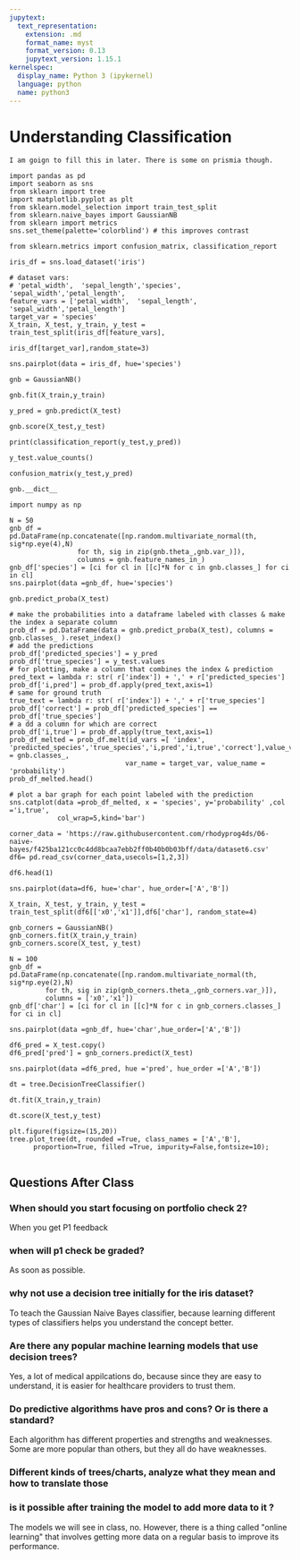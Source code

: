 ```yaml
---
jupytext:
  text_representation:
    extension: .md
    format_name: myst
    format_version: 0.13
    jupytext_version: 1.15.1
kernelspec:
  display_name: Python 3 (ipykernel)
  language: python
  name: python3
---
```


# Understanding Classification


```{warning}
I am goign to fill this in later. There is some on prismia though. 
```

```{code-cell} ipython3
import pandas as pd
import seaborn as sns
from sklearn import tree
import matplotlib.pyplot as plt
from sklearn.model_selection import train_test_split
from sklearn.naive_bayes import GaussianNB
from sklearn import metrics
sns.set_theme(palette='colorblind') # this improves contrast

from sklearn.metrics import confusion_matrix, classification_report
```

```{code-cell} ipython3
iris_df = sns.load_dataset('iris')
```

```{code-cell} ipython3
# dataset vars:
# 'petal_width',  'sepal_length','species', 'sepal_width','petal_length',
feature_vars = ['petal_width',  'sepal_length', 'sepal_width','petal_length']
target_var = 'species'
X_train, X_test, y_train, y_test = train_test_split(iris_df[feature_vars],
                                                    iris_df[target_var],random_state=3)
```

```{code-cell} ipython3
sns.pairplot(data = iris_df, hue='species')
```

```{code-cell} ipython3
gnb = GaussianNB()
```

```{code-cell} ipython3
gnb.fit(X_train,y_train)
```

```{code-cell} ipython3
y_pred = gnb.predict(X_test)
```

```{code-cell} ipython3
gnb.score(X_test,y_test)
```

```{code-cell} ipython3
print(classification_report(y_test,y_pred))
```

```{code-cell} ipython3
y_test.value_counts()
```

```{code-cell} ipython3
confusion_matrix(y_test,y_pred)
```

```{code-cell} ipython3
gnb.__dict__
```

```{code-cell} ipython3
import numpy as np
```

```{code-cell} ipython3
N = 50
gnb_df = pd.DataFrame(np.concatenate([np.random.multivariate_normal(th, sig*np.eye(4),N)
                 for th, sig in zip(gnb.theta_,gnb.var_)]),
                 columns = gnb.feature_names_in_)
gnb_df['species'] = [ci for cl in [[c]*N for c in gnb.classes_] for ci in cl]
sns.pairplot(data =gnb_df, hue='species')
```

```{code-cell} ipython3
gnb.predict_proba(X_test)
```

```{code-cell} ipython3
# make the probabilities into a dataframe labeled with classes & make the index a separate column
prob_df = pd.DataFrame(data = gnb.predict_proba(X_test), columns = gnb.classes_ ).reset_index()
# add the predictions
prob_df['predicted_species'] = y_pred
prob_df['true_species'] = y_test.values
# for plotting, make a column that combines the index & prediction
pred_text = lambda r: str( r['index']) + ',' + r['predicted_species']
prob_df['i,pred'] = prob_df.apply(pred_text,axis=1)
# same for ground truth
true_text = lambda r: str( r['index']) + ',' + r['true_species']
prob_df['correct'] = prob_df['predicted_species'] == prob_df['true_species']
# a dd a column for which are correct
prob_df['i,true'] = prob_df.apply(true_text,axis=1)
prob_df_melted = prob_df.melt(id_vars =[ 'index', 'predicted_species','true_species','i,pred','i,true','correct'],value_vars = gnb.classes_,
                             var_name = target_var, value_name = 'probability')
prob_df_melted.head()
```

```{code-cell} ipython3
# plot a bar graph for each point labeled with the prediction
sns.catplot(data =prob_df_melted, x = 'species', y='probability' ,col ='i,true',
            col_wrap=5,kind='bar')
```

```{code-cell} ipython3
corner_data = 'https://raw.githubusercontent.com/rhodyprog4ds/06-naive-bayes/f425ba121cc0c4dd8bcaa7ebb2ff0b40b0b03bff/data/dataset6.csv'
df6= pd.read_csv(corner_data,usecols=[1,2,3])
```

```{code-cell} ipython3
df6.head(1)
```

```{code-cell} ipython3
sns.pairplot(data=df6, hue='char', hue_order=['A','B'])
```

```{code-cell} ipython3
X_train, X_test, y_train, y_test = train_test_split(df6[['x0','x1']],df6['char'], random_state=4)
```

```{code-cell} ipython3
gnb_corners = GaussianNB()
gnb_corners.fit(X_train,y_train)
gnb_corners.score(X_test, y_test)
```

```{code-cell} ipython3
N = 100
gnb_df = pd.DataFrame(np.concatenate([np.random.multivariate_normal(th, sig*np.eye(2),N)
         for th, sig in zip(gnb_corners.theta_,gnb_corners.var_)]),
         columns = ['x0','x1'])
gnb_df['char'] = [ci for cl in [[c]*N for c in gnb_corners.classes_] for ci in cl]

sns.pairplot(data =gnb_df, hue='char',hue_order=['A','B'])
```

```{code-cell} ipython3
df6_pred = X_test.copy()
df6_pred['pred'] = gnb_corners.predict(X_test)
```

```{code-cell} ipython3
sns.pairplot(data =df6_pred, hue ='pred', hue_order =['A','B'])
```

```{code-cell} ipython3
dt = tree.DecisionTreeClassifier()
```

```{code-cell} ipython3
dt.fit(X_train,y_train)
```

```{code-cell} ipython3
dt.score(X_test,y_test)
```

```{code-cell} ipython3
plt.figure(figsize=(15,20))
tree.plot_tree(dt, rounded =True, class_names = ['A','B'],
      proportion=True, filled =True, impurity=False,fontsize=10);
```

```{code-cell} ipython3

```

## Questions After Class

### When should you start focusing on portfolio check 2? 

When you get P1 feedback

### when will p1 check be graded?

As soon as possible. 


### why not use a decision tree initially for the iris dataset?

To teach the Gaussian Naive Bayes classifier, because learning different types of classifiers helps you understand the concept better. 

### Are there any popular machine learning models that use decision trees?

Yes, a lot of medical appilcations do, because since they are easy to understand, it is easier for healthcare providers to trust them. 


### Do predictive algorithms have pros and cons? Or is there a standard?

Each algorithm has different properties and strengths and weaknesses.  Some are more popular than others, but they all do have weaknesses. 

### Different kinds of trees/charts, analyze what they mean and how to translate those

### is it possible after training the model to add more data to it ?

The models we will see in class, no.  However, there is a thing called "online learning" that involves getting more data on a regular basis to improve its performance.  
